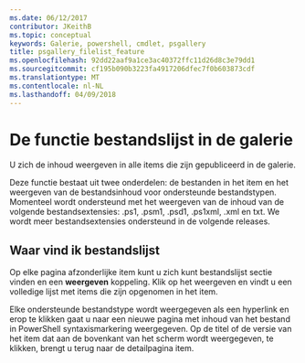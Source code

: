 ```yaml
---
ms.date: 06/12/2017
contributor: JKeithB
ms.topic: conceptual
keywords: Galerie, powershell, cmdlet, psgallery
title: psgallery_filelist_feature
ms.openlocfilehash: 92dd22aaf9a1ce3ac40372ffc11d26d8c3e79dd1
ms.sourcegitcommit: cf195b090b3223fa4917206dfec7f0b603873cdf
ms.translationtype: MT
ms.contentlocale: nl-NL
ms.lasthandoff: 04/09/2018
---
```

# <a name="filelist-feature-in-the-gallery"></a>De functie bestandslijst in de galerie

U zich de inhoud weergeven in alle items die zijn gepubliceerd in de galerie.

Deze functie bestaat uit twee onderdelen: de bestanden in het item en het weergeven van de bestandsinhoud voor ondersteunde bestandstypen. Momenteel wordt ondersteund met het weergeven van de inhoud van de volgende bestandsextensies: .ps1, .psm1, .psd1, .ps1xml, .xml en txt. We wordt meer bestandsextensies ondersteund in de volgende releases.

## <a name="where-to-find-filelist"></a>Waar vind ik bestandslijst
Op elke pagina afzonderlijke item kunt u zich kunt bestandslijst sectie vinden en een **weergeven** koppeling. Klik op het weergeven en vindt u een volledige lijst met items die zijn opgenomen in het item.

Elke ondersteunde bestandstype wordt weergegeven als een hyperlink en erop te klikken gaat u naar een nieuwe pagina met inhoud van het bestand in PowerShell syntaxismarkering weergegeven. Op de titel of de versie van het item dat aan de bovenkant van het scherm wordt weergegeven, te klikken, brengt u terug naar de detailpagina item.
